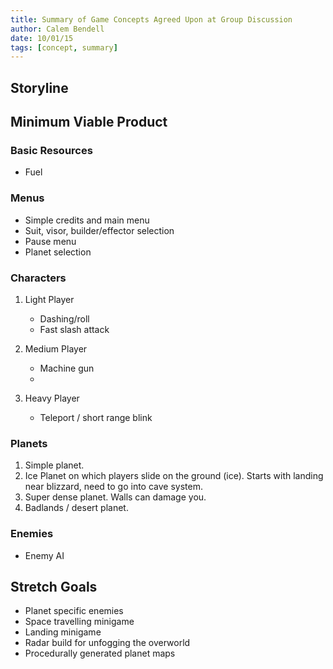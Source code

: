 ```yaml
---
title: Summary of Game Concepts Agreed Upon at Group Discussion
author: Calem Bendell
date: 10/01/15
tags: [concept, summary]
---
```


## Storyline



## Minimum Viable Product

### Basic Resources

+ Fuel

### Menus

+ Simple credits and main menu
+ Suit, visor, builder/effector selection
+ Pause menu
+ Planet selection

### Characters

1. Light Player
    + Dashing/roll
    + Fast slash attack

2. Medium Player
    + Machine gun
    + 

3. Heavy Player
    + Teleport / short range blink


### Planets

1. Simple planet.
2. Ice Planet on which players slide on the ground (ice).  Starts with landing near blizzard, need to go into cave system.
3. Super dense planet.  Walls can damage you.
4. Badlands / desert planet.

### Enemies

+ Enemy AI


## Stretch Goals

+ Planet specific enemies
+ Space travelling minigame
+ Landing minigame
+ Radar build for unfogging the overworld
+ Procedurally generated planet maps


